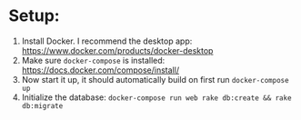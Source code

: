# Setup:

1. Install Docker. I recommend the desktop app: https://www.docker.com/products/docker-desktop
2. Make sure `docker-compose` is installed: https://docs.docker.com/compose/install/
3. Now start it up, it should automatically build on first run `docker-compose up`
4. Initialize the database: `docker-compose run web rake db:create && rake db:migrate`

